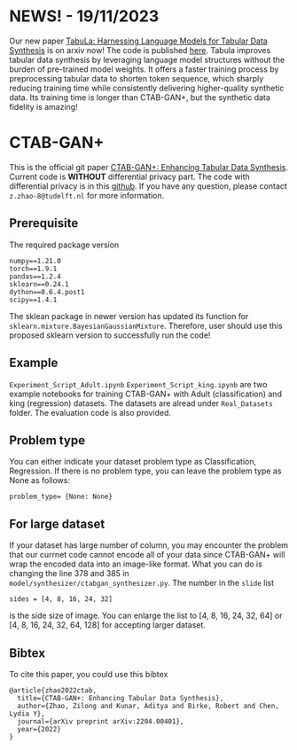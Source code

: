 # NEWS! - 19/11/2023
Our new paper [TabuLa: Harnessing Language Models for Tabular Data Synthesis](https://arxiv.org/abs/2310.12746) is on arxiv now! The code is published 
[here](https://github.com/zhao-zilong/Tabula). Tabula improves tabular data synthesis by leveraging language model structures without the burden of pre-trained model weights. It offers a faster training process by preprocessing tabular data to shorten token sequence, which sharply reducing training time while consistently delivering higher-quality synthetic data. Its training time is longer than CTAB-GAN+, but the synthetic data fidelity is amazing!

# CTAB-GAN+
This is the official git paper [CTAB-GAN+: Enhancing Tabular Data Synthesis](https://arxiv.org/abs/2204.00401). Current code is **WITHOUT** differential privacy part. The code with differential privacy is in this [github](https://github.com/Team-TUD/CTAB-GAN-Plus-DP). 
If you have any question, please contact `z.zhao-8@tudelft.nl` for more information.


## Prerequisite

The required package version
```
numpy==1.21.0
torch==1.9.1
pandas==1.2.4
sklearn==0.24.1
dython==0.6.4.post1
scipy==1.4.1
```
The sklean package in newer version has updated its function for `sklearn.mixture.BayesianGaussianMixture`. Therefore, user should use this proposed sklearn version to successfully run the code!

## Example
`Experiment_Script_Adult.ipynb`  `Experiment_Script_king.ipynb` are two example notebooks for training CTAB-GAN+ with Adult (classification) and king (regression) datasets. The datasets are alread under `Real_Datasets` folder.
The evaluation code is also provided.

## Problem type

You can either indicate your dataset problem type as Classification, Regression. If there is no problem type, you can leave the problem type as None as follows:
```
problem_type= {None: None}
```

## For large dataset

If your dataset has large number of column, you may encounter the problem that our currnet code cannot encode all of your data since CTAB-GAN+ will wrap the encoded data into an image-like format. What you can do is changing the line 378 and 385 in `model/synthesizer/ctabgan_synthesizer.py`. The number in the `slide` list
```
sides = [4, 8, 16, 24, 32]
```
is the side size of image. You can enlarge the list to [4, 8, 16, 24, 32, 64] or [4, 8, 16, 24, 32, 64, 128] for accepting larger dataset.

## Bibtex

To cite this paper, you could use this bibtex

```
@article{zhao2022ctab,
  title={CTAB-GAN+: Enhancing Tabular Data Synthesis},
  author={Zhao, Zilong and Kunar, Aditya and Birke, Robert and Chen, Lydia Y},
  journal={arXiv preprint arXiv:2204.00401},
  year={2022}
}
```
